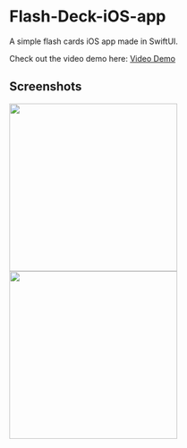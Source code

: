 # Flash-Deck-iOS-app

A simple flash cards iOS app made in SwiftUI.

Check out the video demo here: [Video Demo](https://youtu.be/Cqoqwse8bgw)

## Screenshots

<div>
<img src="https://i.ibb.co/72q4jhc/Simulator-Screen-Shot-i-Phone-11-2021-03-21-at-18-23-01.png" width=300 style="display: inline-block;"> <img src="https://i.ibb.co/VxLJPjF/Simulator-Screen-Shot-i-Phone-11-2021-03-21-at-18-23-18.png" width=300 style="display: inline-block;">
</div>

